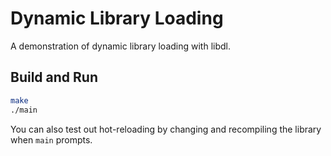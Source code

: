 # Dynamic Library Loading

A demonstration of dynamic library loading with libdl.

## Build and Run

```bash
make
./main
```

You can also test out hot-reloading by changing and recompiling the library when `main` prompts.
